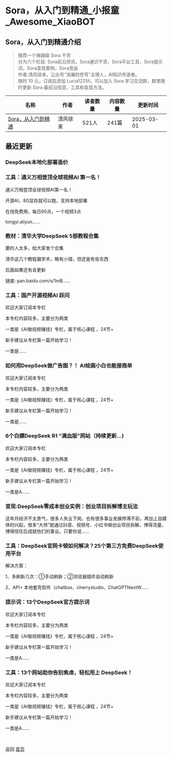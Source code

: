 # Sora，从入门到精通_小报童_Awesome_XiaoBOT

## Sora，从入门到精通介绍
> 推荐一个保姆级 Sora 千货    
分为六个栏目: Sora前沿资讯，Sora通识干货，Sora平台工具，Sora提示词，Sora变现案例，Sora竞品    
作者:清风徐来，公众号“浩瀚的苍穹”主理人，AI知识传道者。    
限时 10 元，订阅后添加 Lucia1225ll，可以加入 Sora 学习交流群，群里随时更新 Sora 最前沿信息、工具和变现方法。  
  


|名称|作者|读者数量|内容数量|更新时间|
|---|---|---|---|---|
|[Sora，从入门到精通](https://xiaobot.net/p/91sora?refer=0b133df9-27dc-423b-8101-639049001c13)|清风徐来|521人|241篇|2025-03-01|

## 最近更新
### DeepSeek本地化部署造价

### 工具：通义万相登顶全球视频AI 第一名！

通义万相登顶全球视频AI第一名！

开源AI，8G显存就可以跑，支持本地部署

在线免费用，每日60点，一个视频3点

tongyi.aliyun......

### 教材：清华大学DeepSeek 5部教程合集

要的人太多，给大家发个合集

清华这几个教程偏学术，略有小错，但还是有些东西

后面如果还有会更新

链接: pan.baidu.com/s/1mB......

### 工具：国产开源视频AI 跃问

欢迎大家订阅本专栏

本专栏内容较多，主要分为两类

一类是《AI做视频赚钱》专栏，属于核心课程 ，24节+

新手建议从专栏第一篇开始学习！

一类是......

### 如何用DeepSeek做广告图？！ AI绘画小白也能接商单

欢迎大家订阅本专栏

本专栏内容较多，主要分为两类

一类是《AI做视频赚钱》专栏，属于核心课程 ，24节+

新手建议从专栏第一篇开始学习！

一类是......

### 6个白嫖DeepSeek R1 “满血版”网站（持续更新...)

欢迎大家订阅本专栏

本专栏内容较多，主要分为两类

一类是《AI做视频赚钱》专栏，属于核心课程 ，24节+

新手建议从专栏第一篇开始学习！

一类是A......

### 变现:DeepSeek零成本创业实例：创业项目拆解博主玩法

这年月经济不太景气，很多人失业下岗，也有很多事业发展停滞不前，再加上自媒体的兴起，很多“大师”就通过抖音、视频号、小红书做创业项目拆解，博得流量，博得信任后成就他们的事业。只要你说......

### 工具：DeepSeek官网卡顿如何解决？25个第三方免费DeepSeek使用平台

解决方案：

1、多刷新几次：①手动刷新；②浏览器插件自动刷新

2、API+ 本地套壳软件（chatbox、cherrystudio、ChatGPTNextW......

### 提示词：13个DeepSeek官方提示词

欢迎大家订阅本专栏

本专栏内容较多，主要分为两类

一类是《AI做视频赚钱》专栏，属于核心课程 ，24节+

新手建议从专栏第一篇开始学习！

一类是A......

### 工具：13个网站助你告别焦虑，轻松用上 DeepSeek！

欢迎大家订阅本专栏

本专栏内容较多，主要分为两类

一类是《AI做视频赚钱》专栏，属于核心课程 ，24节+

新手建议从专栏第一篇开始学习！

一类是A......


<a href="https://github.com/Reno9527/awesome-xiaobot" style="color: white; text-decoration: none;">awesome-xiaobot</a>

返回 [首页](../README.md)

